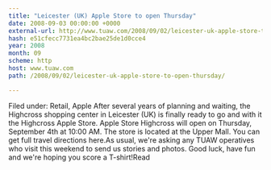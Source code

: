 ```yaml
---
title: "Leicester (UK) Apple Store to open Thursday"
date: 2008-09-03 00:00:00 +0000
external-url: http://www.tuaw.com/2008/09/02/leicester-uk-apple-store-to-open-thursday/
hash: e51cfecc7731ea4bc2bae25de1d0cce4
year: 2008
month: 09
scheme: http
host: www.tuaw.com
path: /2008/09/02/leicester-uk-apple-store-to-open-thursday/

---
```


Filed under: Retail, Apple After several years of planning and waiting, the Highcross shopping center in Leicester (UK) is finally ready to go and with it the Highcross Apple Store. Apple Store Highcross will open on Thursday, September 4th at 10:00 AM. The store is located at the Upper Mall. You can get full travel directions here.As usual, we're asking any TUAW operatives who visit this weekend to send us stories and photos. Good luck, have fun and we're hoping you score a T-shirt!Read
